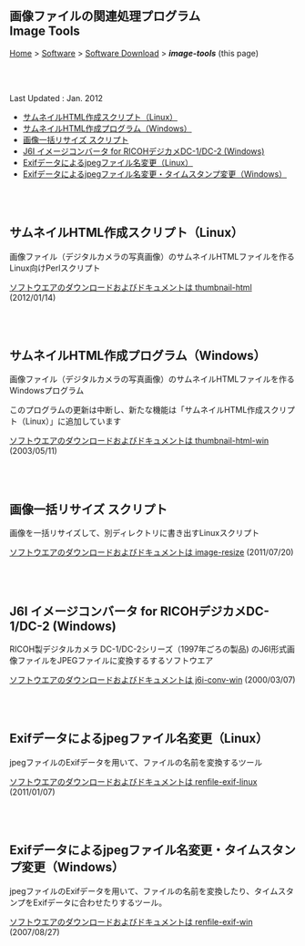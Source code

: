 ## 画像ファイルの関連処理プログラム<br />Image Tools<!-- omit in toc -->

[Home](https://oasis3855.github.io/webpage/) > [Software](https://oasis3855.github.io/webpage/software/index.html) > [Software Download](https://oasis3855.github.io/webpage/software/software-download.html) > ***image-tools*** (this page)

<br />
<br />

Last Updated : Jan. 2012

- [サムネイルHTML作成スクリプト（Linux）](#サムネイルhtml作成スクリプトlinux)
- [サムネイルHTML作成プログラム（Windows）](#サムネイルhtml作成プログラムwindows)
- [画像一括リサイズ スクリプト](#画像一括リサイズ-スクリプト)
- [J6I イメージコンバータ for RICOHデジカメDC-1/DC-2 (Windows)](#j6i-イメージコンバータ-for-ricohデジカメdc-1dc-2-windows)
- [Exifデータによるjpegファイル名変更（Linux）](#exifデータによるjpegファイル名変更linux)
- [Exifデータによるjpegファイル名変更・タイムスタンプ変更（Windows）](#exifデータによるjpegファイル名変更タイムスタンプ変更windows)

<br />
<br />

## サムネイルHTML作成スクリプト（Linux）

画像ファイル（デジタルカメラの写真画像）のサムネイルHTMLファイルを作るLinux向けPerlスクリプト

[ソフトウエアのダウンロードおよびドキュメントは thumbnail-html](thumbnail-html/README.md) (2012/01/14)

<br />
<br />

## サムネイルHTML作成プログラム（Windows）

画像ファイル（デジタルカメラの写真画像）のサムネイルHTMLファイルを作るWindowsプログラム

このプログラムの更新は中断し、新たな機能は「サムネイルHTML作成スクリプト（Linux）」に追加しています

[ソフトウエアのダウンロードおよびドキュメントは thumbnail-html-win](thumbnail-html-win/README.md) (2003/05/11)

<br />
<br />

## 画像一括リサイズ スクリプト

画像を一括リサイズして、別ディレクトリに書き出すLinuxスクリプト

[ソフトウエアのダウンロードおよびドキュメントは image-resize](image-resize/README.md) (2011/07/20)

<br />
<br />

## J6I イメージコンバータ for RICOHデジカメDC-1/DC-2 (Windows)

RICOH製デジタルカメラ DC-1/DC-2シリーズ（1997年ごろの製品) のJ6I形式画像ファイルをJPEGファイルに変換するするソフトウエア

[ソフトウエアのダウンロードおよびドキュメントは j6i-conv-win](j6i-conv-win) (2000/03/07)

<br />
<br />

## Exifデータによるjpegファイル名変更（Linux）

jpegファイルのExifデータを用いて、ファイルの名前を変換するツール

[ソフトウエアのダウンロードおよびドキュメントは renfile-exif-linux](renfile-exif-linux/README.md) (2011/01/07)

<br />
<br />

## Exifデータによるjpegファイル名変更・タイムスタンプ変更（Windows）

jpegファイルのExifデータを用いて、ファイルの名前を変換したり、タイムスタンプをExifデータに合わせたりするツール。 

[ソフトウエアのダウンロードおよびドキュメントは renfile-exif-win](renfile-exif-win/README.md) (2007/08/27)

<br />
<br />
